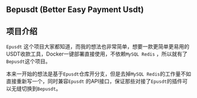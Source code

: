## Bepusdt (Better Easy Payment Usdt)

## 项目介绍

`Epusdt`
这个项目大家都知道，而我的想法也非常简单，想要一款更简单更易用的USDT收款工具，Docker一键部署直接使用，不依赖`MySQL Redis`
，所以就有了`Bepusdt`这个项目。

本来一开始的想法是基于`Epusdt`仓库开分支，但是去掉`MySQL Redis`的工作量不如直接重新写一个，同时兼容`Epusdt`
的API接口，保证那些对接了`Epusdt`的插件可以无缝切换到`Bepusdt`。